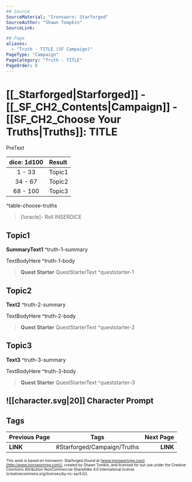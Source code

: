 ```yaml
---
## Source
SourceMaterial: "Ironsworn: Starforged"
SourceAuthor: "Shawn Tompkin"
SourceLink: 

## Page
aliases:
  - "Truth - TITLE (SF Campaign)"
PageType: "Campaign"
PageCategory: "Truth - TITLE"
PageOrder: 0
---
```

# [[_Starforged|Starforged]] - [[_SF_CH2_Contents|Campaign]] - [[SF_CH2_Choose Your Truths|Truths]]: TITLE
PreText

| dice: 1d100 | Result |
| :---: | :--- |
| 1 - 33 | Topic1 |
| 34 - 67 | Topic2 |
| 68 - 100 | Topic3 |
^table-choose-truths

> [!oracle]- Roll
> INSERDICE

## Topic1
**SummaryText1** ^truth-1-summary

TextBodyHere ^truth-1-body

> **Quest Starter**
> QuestStarterText ^queststarter-1

## Topic2
**Text2** ^truth-2-summary

TextBodyHere ^truth-2-body

> **Quest Starter**
> QuestStarterText ^queststarter-2

## Topic3
**Text3** ^truth-3-summary

TextBodyHere ^truth-3-body

> **Quest Starter**
> QuestStarterText ^queststarter-3

## ![[character.svg|20]] Character Prompt

## Tags
| Previous Page | Tags | Next Page |
|:--- |:---:| ---:|
| **LINK** | #Starforged/Campaign/Truths | **LINK** |

<font size=-2>This work is based on Ironsworn: Starforged (found at [www.ironswornrpg.com](http://www.ironswornrpg.com)), created by Shawn Tomkin, and licensed for our use under the Creative Commons Attribution-NonCommercial-ShareAlike 4.0 International license  (creativecommons.org/licenses/by-nc-sa/4.0/).</font>